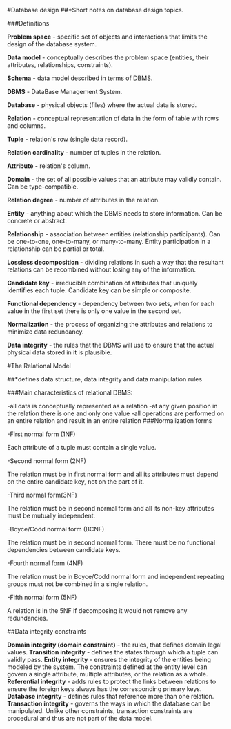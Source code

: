 #Database design
##*Short notes on database design topics.

###Definitions

**Problem space** - specific set of objects and interactions that limits the design of the database system.

**Data model** - conceptually describes the problem space (entities, their attributes, relationships, constraints).

**Schema** - data model described in terms of DBMS.

**DBMS** - DataBase Management System.

**Database** - physical objects (files) where the actual data is stored.

**Relation** - conceptual representation of data in the form of table with rows and columns.

**Tuple** - relation's row (single data record).

**Relation cardinality** - number of tuples in the relation.

**Attribute** - relation's column.

**Domain** - the set of all possible values that an attribute may validly contain. Can be type-compatible.

**Relation degree** - number of attributes in the relation.

**Entity** - anything about which the DBMS needs to store information. Can be concrete or abstract.

**Relationship** - association between entities (relationship participants). Can be one-to-one, one-to-many, or many-to-many. Entity participation in a relationship can be partial or total.

**Lossless decomposition** - dividing relations in such a way that the resultant relations can be recombined without losing any of the information.

**Candidate key** - irreducible combination of attributes that uniquely identifies each tuple. Candidate key can be simple or composite.

**Functional dependency** - dependency between two sets, when for each value in the first set there is only one value in the second set.

**Normalization** - the process of organizing the attributes and relations to minimize data redundancy.

**Data integrity** - the rules that the DBMS will use to ensure that the actual physical data stored in it is plausible.

#The Relational Model

##*defines data structure, data integrity and data manipulation rules

###Main characteristics of relational DBMS:

-all data is conceptually represented as a relation
-at any given position in the relation there is one and only one value
-all operations are performed on an entire relation and result in an entire relation
###Normalization forms

-First normal form (1NF)

Each attribute of a tuple must contain a single value.

-Second normal form (2NF)

The relation must be in first normal form and all its attributes must depend on the entire candidate key, not on the part of it.

-Third normal form(3NF)

The relation must be in second normal form and all its non-key attributes must be mutually independent.

-Boyce/Codd normal form (BCNF)

The relation must be in second normal form. There must be no functional dependencies between candidate keys.

-Fourth normal form (4NF)

The relation must be in Boyce/Codd normal form and independent repeating groups must not be combined in a single relation.

-Fifth normal form (5NF)

A relation is in the 5NF if decomposing it would not remove any redundancies.

##Data integrity constraints

**Domain integrity (domain constraint)** - the rules, that defines domain legal values.
**Transition integrity** - defines the states through which a tuple can validly pass.
**Entity integrity** - ensures the integrity of the entities being modeled by the system. The constraints defined at the entity level can govern a single attribute, multiple attributes, or the relation as a whole.
**Referential integrity** - adds rules to protect the links between relations to ensure the foreign keys always has the corresponding primary keys.
**Database integrity** - defines rules that reference more than one relation.
**Transaction integrity** - governs the ways in which the database can be manipulated. Unlike other constraints, transaction constraints are procedural and thus are not part of the data model.

